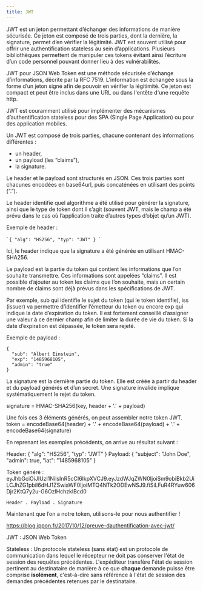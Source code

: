 ```yaml
---
title: JWT
---
```


JWT est un jeton permettant d’échanger des informations de manière sécurisée. Ce jeton est composé de trois parties, dont la dernière, la signature, permet d’en vérifier la légitimité. JWT est souvent utilisé pour offrir une authentification stateless au sein d’applications. Plusieurs bibliothèques permettent de manipuler ces tokens évitant ainsi l’écriture d’un code personnel pouvant donner lieu à des vulnérabilités. 

JWT pour JSON Web Token est une méthode sécurisée d’échange d’informations, décrite par la RFC 7519. L’information est échangée sous la forme d’un jeton signé afin de pouvoir en vérifier la légitimité. Ce jeton est compact et peut être inclus dans une URL ou dans l'entête d'une requête http.

JWT est couramment utilisé pour implémenter des mécanismes d’authentification stateless pour des SPA (Single Page Application) ou pour des application mobiles.

Un JWT est composé de trois parties, chacune contenant des informations différentes :

- un header,
- un payload (les “claims”),
- la signature.

Le header et le payload sont structurés en JSON. Ces trois parties sont chacunes encodées en base64url, puis concaténées en utilisant des points (“.”).

Le header identifie quel algorithme a été utilisé pour générer la signature, ainsi que le type de token dont il s’agit (souvent JWT, mais le champ a été prévu dans le cas où l’application traite d’autres types d’objet qu’un JWT).

Exemple de header :

̀```
{
  "alg": "HS256",
  "typ": "JWT"
}
̀```

Ici, le header indique que la signature a été générée en utilisant HMAC-SHA256.

Le payload est la partie du token qui contient les informations que l’on souhaite transmettre. Ces informations sont appelées “claims”. Il est possible d’ajouter au token les claims que l’on souhaite, mais un certain nombre de claims sont déjà prévus dans les spécifications de JWT.

Par exemple, sub qui identifie le sujet du token (qui le token identifie), iss (issuer) va permettre d’identifier l’émetteur du token ou encore exp qui indique la date d’expiration du token. Il est fortement conseillé d’assigner une valeur à ce dernier champ afin de limiter la durée de vie du token. Si la date d’expiration est dépassée, le token sera rejeté.

Exemple de payload :

```
{
  "sub": "Albert Einstein",
  "exp": "1485968105",
  "admin": "true"
}
```

La signature est la dernière partie du token. Elle est créée à partir du header et du payload générés et d’un secret. Une signature invalide implique systématiquement le rejet du token.

signature = HMAC-SHA256(key, header + '.' + payload)

Une fois ces 3 éléments générés, on peut assembler notre token JWT.
token = encodeBase64(header) + '.' + encodeBase64(payload) + '.' + encodeBase64(signature)

En reprenant les exemples précédents, on arrive au résultat suivant :

Header: { "alg": "HS256", "typ": "JWT" }
Payload: { "subject": "John Doe", "admin": true, "iat": "1485968105" }

Token généré :
eyJhbGciOiJIUzI1NiIsInR5cCI6IkpXVCJ9.eyJzdWJqZWN0IjoiSm9obiBkb2UiLCJhZG1pbiI6dHJ1ZSwiaWF0IjoiMTQ4NTk2ODEwNSJ9.fiSiLFuR4RYuw606Djr2KtQ7y2u-G6OzlHchzklBcd0

    Header . Payload . Signature

Maintenant que l’on a notre token, utilisons-le pour nous authentifier !

https://blog.ippon.fr/2017/10/12/preuve-dauthentification-avec-jwt/

JWT
: JSON Web Token

Stateless
: Un protocole stateless (sans état) est un protocole de communication dans lequel le récepteur ne doit pas conserver l'état de session des requêtes précédentes. L'expéditeur transfère l'état de session pertinent au destinataire de manière à ce que **chaque** demande puisse être comprise **isolément**, c'est-à-dire sans référence à l'état de session des demandes précédentes retenues par le destinataire.

